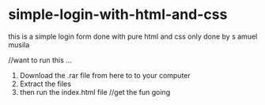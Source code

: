 # simple-login-with-html-and-css
this is a simple login form done with pure html and css only
done by s amuel musila

//want to run this ...
1. Download the .rar file from here to to your computer
2. Extract the files 
3. then run the index.html file
//get the fun going
